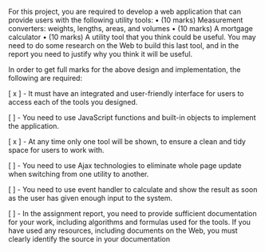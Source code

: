 For this project, you are required to develop a web application that can provide users with the following utility tools:
• (10 marks) Measurement converters: weights, lengths, areas, and volumes
• (10 marks) A mortgage calculator
• (10 marks) A utility tool that you think could be useful. You may need to do some research on the Web to build this last tool, and in the report you need to justify why you think it will be useful.

In order to get full marks for the above design and implementation, the following are required:

[ x ] - It must have an integrated and user-friendly interface for users to access each of the tools you designed.

[ ] - You need to use JavaScript functions and built-in objects to implement the application.

[ x ] - At any time only one tool will be shown, to ensure a clean and tidy space for users to work with.

[ ] - You need to use Ajax technologies to eliminate whole page update when switching from one utility to another.

[ ] - You need to use event handler to calculate and show the result as soon as the user has given enough input to the system.

[ ] - In the assignment report, you need to provide sufficient documentation for your work, including algorithms and formulas used for the tools. If you have used any resources, including documents on the Web, you must clearly identify the source in your documentation